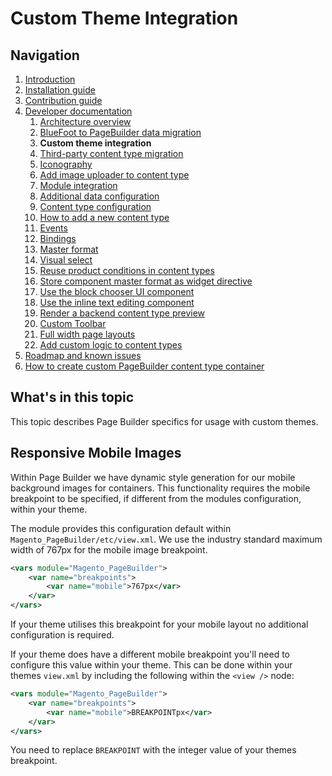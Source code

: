 # Custom Theme Integration

## Navigation

1. [Introduction]
2. [Installation guide]
3. [Contribution guide]
4. [Developer documentation]
    1. [Architecture overview]
    1. [BlueFoot to PageBuilder data migration]
    1. **Custom theme integration**
    1. [Third-party content type migration]
    1. [Iconography]
    1. [Add image uploader to content type]
    1. [Module integration]
    1. [Additional data configuration]
    1. [Content type configuration]
    1. [How to add a new content type]
    1. [Events]
    1. [Bindings]
    1. [Master format]
    1. [Visual select] 
    1. [Reuse product conditions in content types]
    1. [Store component master format as widget directive]
    1. [Use the block chooser UI component]
    1. [Use the inline text editing component]
    1. [Render a backend content type preview]
    1. [Custom Toolbar]
    1. [Full width page layouts]
    1. [Add custom logic to content types]
5. [Roadmap and known issues]
6. [How to create custom PageBuilder content type container]

[Introduction]: README.md
[Contribution guide]: CONTRIBUTING.md
[Installation guide]: install.md
[Developer documentation]: developer-documentation.md
[Architecture overview]: architecture-overview.md
[BlueFoot to PageBuilder data migration]: bluefoot-data-migration.md
[Custom theme integration]: custom-themes.md
[Third-party content type migration]: new-content-type-example.md
[Iconography]: iconography.md
[Add image uploader to content type]: image-uploader.md
[Module integration]: module-integration.md
[Additional data configuration]: custom-configuration.md
[Content type configuration]: content-type-configuration.md
[How to add a new content type]: how-to-add-new-content-type.md
[Events]: events.md
[Bindings]: bindings.md
[Master format]: master-format.md
[Visual select]: visual-select.md
[Reuse product conditions in content types]: product-conditions.md
[Store component master format as widget directive]: widget-directive.md
[Use the block chooser UI component]: block-chooser-component.md
[Use the inline text editing component]: inline-editing-component.md
[Render a backend content type preview]: content-type-preview.md
[Custom Toolbar]: toolbar.md
[Full width page layouts]: full-width-page-layouts.md
[Add custom logic to content types]: add-custom-logic.md
[Roadmap and Known Issues]: roadmap.md
[How to create custom PageBuilder content type container]: how-to-create-custom-content-type-container.md

## What's in this topic
This topic describes Page Builder specifics for usage with custom themes.  

## Responsive Mobile Images
Within Page Builder we have dynamic style generation for our mobile background images for containers. This functionality requires the mobile breakpoint to be specified, if different from the modules configuration, within your theme.

The module provides this configuration default within `Magento_PageBuilder/etc/view.xml`. We use the industry standard maximum width of 767px for the mobile image breakpoint.
```xml
<vars module="Magento_PageBuilder">
    <var name="breakpoints">
        <var name="mobile">767px</var>
    </var>
</vars>
```

If your theme utilises this breakpoint for your mobile layout no additional configuration is required.

If your theme does have a different mobile breakpoint you'll need to configure this value within your theme. This can be done within your themes `view.xml` by including the following within the `<view />` node:
```xml
<vars module="Magento_PageBuilder">
    <var name="breakpoints">
        <var name="mobile">BREAKPOINTpx</var>
    </var>
</vars>
```
You need to replace `BREAKPOINT` with the integer value of your themes breakpoint.